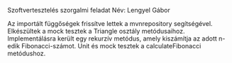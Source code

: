 Szoftvertesztelés szorgalmi feladat
Név: Lengyel Gábor

Az importált függőségek frissítve lettek a mvnrepository segítségével.
Elkészültek a mock tesztek a Triangle osztály metódusaihoz.
Implementálásra került egy rekurzív metódus, amely kiszámítja az adott n-edik Fibonacci-számot.
Unit és mock tesztek a calculateFibonacci metódushoz.